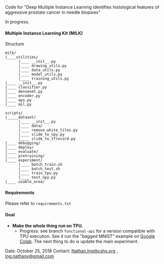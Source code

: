 Code for "Deep Multiple Instance Learning identifies histological features of aggressive prostate cancer in needle biopsies"

In progress.

#### Multiple Instance Learning Kit (MILK)

Structure
```
milk/
|____utilities/
      |____ __init__.py
      |____ drawing_utils.py
      |____ data_utils.py
      |____ model_utils.py
      |____ training_utils.py
|____ __init__.py
|____ classifier.py
|____ densenet.py
|____ encoder.py
|____ ops.py
|____ mil.py

scripts/
|_____dataset/
      |____ __init__.py
      |____ data/
      |____ remove_white_tiles.py
      |____ slide_to_npy.py
      |____ slide_to_tfrecord.py
|____ debugging/
|____ deploy/
|____ evaluate/
|____ pretraining/
|____ experiment/
      |____ batch_train.sh
      |____ batch_test.sh
      |____ train_tpu.py
      |____ test_npy.py
|____ usable_area/

```

#### Requirements
Please refer to `requirements.txt`

#### Goal
- **Make the whole thing run on TPU.** 
  - Progress: see branch `functional-api` for a version compatible with TPU execution. See it run the "bagged MNIST" example on [Google Colab](https://colab.research.google.com/drive/1eOcZaqQG01fS16ckn9x94ivW-k12fbcg). The next thing to do is update the main experiment. 

Date: October 25, 2018
Contact: Nathan.Ing@cshs.org , ing.nathany@gmail.com
